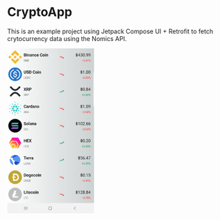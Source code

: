# CryptoApp

This is an example project using Jetpack Compose UI + Retrofit to fetch crytocurrency data using the Nomics API.

<img src="app1.jpg" width="200"/>
